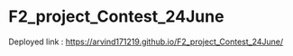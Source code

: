 # F2_project_Contest_24June
Deployed link : https://arvind171219.github.io/F2_project_Contest_24June/
